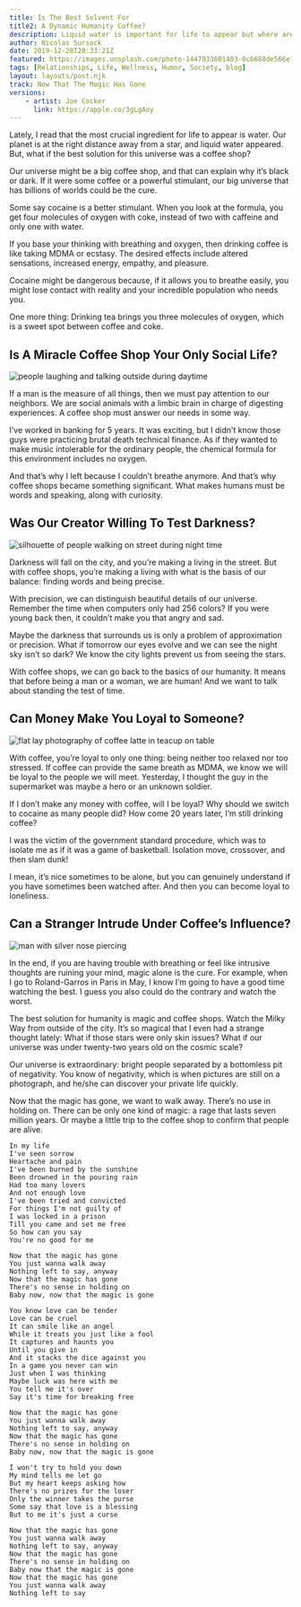 ```yaml
---
title: Is The Best Solvent For 
title2: A Dynamic Humanity Coffee?
description: Liquid water is important for life to appear but where are you going to take shelter from the storm? Chances are you're going to the coffee shop.
author: Nicolas Sursock
date: 2019-12-28T20:33:21Z
featured: https://images.unsplash.com/photo-1447933601403-0c6688de566e?ixlib=rb-4.0.3&ixid=MnwxMjA3fDB8MHxwaG90by1wYWdlfHx8fGVufDB8fHx8&auto=format&fit=crop
tags: [Relationships, Life, Wellness, Humor, Society, blog]
layout: layouts/post.njk
track: Now That The Magic Has Gone
versions:
    - artist: Joe Cocker
      link: https://apple.co/3gLgAoy
---
```


Lately, I read that the most crucial ingredient for life to appear is water. Our planet is at the right distance away from a star, and liquid water appeared. But, what if the best solution for this universe was a coffee shop?

Our universe might be a big coffee shop, and that can explain why it’s black or dark. If it were some coffee or a powerful stimulant, our big universe that has billions of worlds could be the cure.

Some say cocaine is a better stimulant. When you look at the formula, you get four molecules of oxygen with coke, instead of two with caffeine and only one with water.

If you base your thinking with breathing and oxygen, then drinking coffee is like taking MDMA or ecstasy. The desired effects include altered sensations, increased energy, empathy, and pleasure.

Cocaine might be dangerous because, if it allows you to breathe easily, you might lose contact with reality and your incredible population who needs you.

One more thing: Drinking tea brings you three molecules of oxygen, which is a sweet spot between coffee and coke.

## Is A Miracle Coffee Shop Your Only Social Life?

<aside class="  md:-mr-56 md:float-right w-full md:w-2/3 md:px-8">
  <img x-intersect.once.ratio-0="$el.src = $el.dataset.src" class="rounded-lg" alt="people laughing and talking outside during daytime" data-src="https://images.unsplash.com/photo-1491438590914-bc09fcaaf77a?ixlib=rb-4.0.3&ixid=MnwxMjA3fDB8MHxwaG90by1wYWdlfHx8fGVufDB8fHx8&auto=format&fit=crop&q=80&w=800&h=600">
</aside>

If a man is the measure of all things, then we must pay attention to our neighbors. We are social animals with a limbic brain in charge of digesting experiences. A coffee shop must answer our needs in some way.

I’ve worked in banking for 5 years. It was exciting, but I didn’t know those guys were practicing brutal death technical finance. As if they wanted to make music intolerable for the ordinary people, the chemical formula for this environment includes no oxygen.

And that’s why I left because I couldn’t breathe anymore. And that’s why coffee shops became something significant. What makes humans must be words and speaking, along with curiosity.

## Was Our Creator Willing To Test Darkness?

<aside class="md:-ml-56 md:float-left w-full md:w-2/3 md:px-8">
  <img x-intersect.once.ratio-0="$el.src = $el.dataset.src" class="rounded-lg" alt="silhouette of people walking on street during night time" data-src="https://images.unsplash.com/photo-1611337449232-e3183e932494?ixlib=rb-4.0.3&ixid=MnwxMjA3fDB8MHxwaG90by1wYWdlfHx8fGVufDB8fHx8&auto=format&fit=crop&q=80&w=800&h=600">
</aside>

Darkness will fall on the city, and you’re making a living in the street. But with coffee shops, you’re making a living with what is the basis of our balance: finding words and being precise.

With precision, we can distinguish beautiful details of our universe. Remember the time when computers only had 256 colors? If you were young back then, it couldn’t make you that angry and sad.

Maybe the darkness that surrounds us is only a problem of approximation or precision. What if tomorrow our eyes evolve and we can see the night sky isn’t so dark? We know the city lights prevent us from seeing the stars.

With coffee shops, we can go back to the basics of our humanity. It means that before being a man or a woman, we are human! And we want to talk about standing the test of time.

## Can Money Make You Loyal to Someone?

<aside class="  md:-mr-56 md:float-right w-full md:w-2/3 md:px-8">
  <img x-intersect.once.ratio-0="$el.src = $el.dataset.src" class="rounded-lg" alt="flat lay photography of coffee latte in teacup on table" data-src="https://images.unsplash.com/photo-1499744937866-d7e566a20a61?ixlib=rb-4.0.3&ixid=MnwxMjA3fDB8MHxwaG90by1wYWdlfHx8fGVufDB8fHx8&auto=format&fit=crop&q=80&w=800&h=600">
</aside>

With coffee, you’re loyal to only one thing: being neither too relaxed nor too stressed. If coffee can provide the same breath as MDMA, we know we will be loyal to the people we will meet. Yesterday, I thought the guy in the supermarket was maybe a hero or an unknown soldier.

If I don’t make any money with coffee, will I be loyal? Why should we switch to cocaine as many people did? How come 20 years later, I’m still drinking coffee?

I was the victim of the government standard procedure, which was to isolate me as if it was a game of basketball. Isolation move, crossover, and then slam dunk!

I mean, it’s nice sometimes to be alone, but you can genuinely understand if you have sometimes been watched after. And then you can become loyal to loneliness.

## Can a Stranger Intrude Under Coffee’s Influence?

<aside class="md:-ml-56 md:float-left w-full md:w-2/3 md:px-8">
  <img x-intersect.once.ratio-0="$el.src = $el.dataset.src" class="rounded-lg" alt="man with silver nose piercing" data-src="https://images.unsplash.com/photo-1629719256608-51317205d994?ixlib=rb-4.0.3&ixid=MnwxMjA3fDB8MHxwaG90by1wYWdlfHx8fGVufDB8fHx8&auto=format&fit=crop&q=80&w=800&h=600">
</aside>

In the end, if you are having trouble with breathing or feel like intrusive thoughts are ruining your mind, magic alone is the cure. For example, when I go to Roland-Garros in Paris in May, I know I’m going to have a good time watching the best. I guess you also could do the contrary and watch the worst.

The best solution for humanity is magic and coffee shops. Watch the Milky Way from outside of the city. It’s so magical that I even had a strange thought lately: What if those stars were only skin issues? What if our universe was under twenty-two years old on the cosmic scale?

Our universe is extraordinary: bright people separated by a bottomless pit of negativity. You know of negativity, which is when pictures are still on a photograph, and he/she can discover your private life quickly.

Now that the magic has gone, we want to walk away. There’s no use in holding on. There can be only one kind of magic: a rage that lasts seven million years. Or maybe a little trip to the coffee shop to confirm that people are alive.

```
In my life
I've seen sorrow
Heartache and pain
I've been burned by the sunshine
Been drowned in the pouring rain
Had too many lovers
And not enough love
I've been tried and convicted
For things I'm not guilty of
I was locked in a prison
Till you came and set me free
So how can you say
You're no good for me

Now that the magic has gone
You just wanna walk away
Nothing left to say, anyway
Now that the magic has gone
There's no sense in holding on
Baby now, now that the magic is gone

You know love can be tender
Love can be cruel
It can smile like an angel
While it treats you just like a fool
It captures and haunts you
Until you give in
And it stacks the dice against you
In a game you never can win
Just when I was thinking
Maybe luck was here with me
You tell me it's over
Say it's time for breaking free

Now that the magic has gone
You just wanna walk away
Nothing left to say, anyway
Now that the magic has gone
There's no sense in holding on
Baby now, now that the magic is gone

I won't try to hold you down
My mind tells me let go
But my heart keeps asking how
There's no prizes for the loser
Only the winner takes the purse
Some say that love is a blessing
But to me it's just a curse

Now that the magic has gone
You just wanna walk away
Nothing left to say, anyway
Now that the magic has gone
There's no sense in holding on
Baby now that the magic is gone
Now that the magic has gone
You just wanna walk away
Nothing left to say
```
